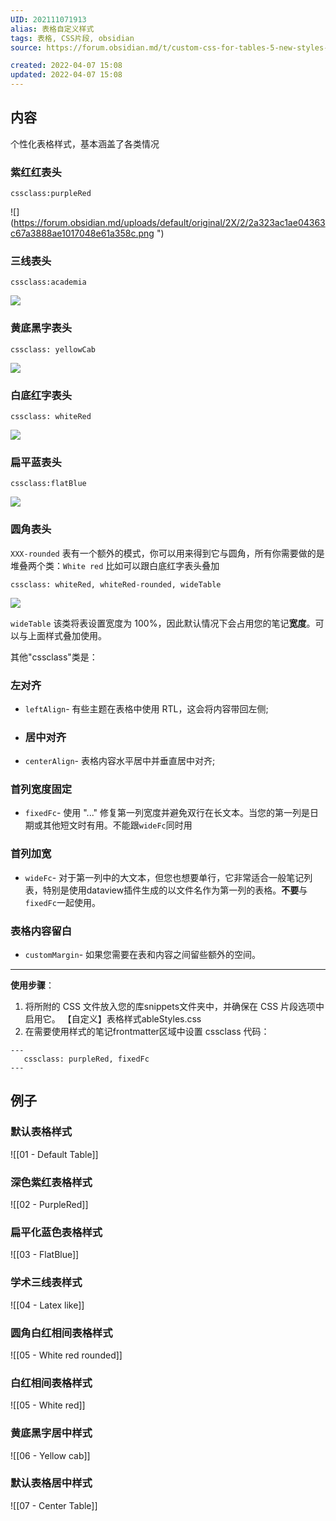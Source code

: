 ```yaml
---
UID: 202111071913
alias: 表格自定义样式 
tags: 表格, CSS片段, obsidian 
source: https://forum.obsidian.md/t/custom-css-for-tables-5-new-styles-ready-to-use-in-your-notes/17084

created: 2022-04-07 15:08
updated: 2022-04-07 15:08
---
```


## 内容
个性化表格样式，基本涵盖了各类情况

### 紫红红表头

`cssclass:purpleRed`

![](https://forum.obsidian.md/uploads/default/original/2X/2/2a323ac1ae04363c67a3888ae1017048e61a358c.png ")

### 三线表头

`cssclass:academia`

![](https://forum.obsidian.md/uploads/default/original/2X/3/3698b05ba1686f75edd818d83ee8004521f7b97f.png )

### 黄底黑字表头

`cssclass: yellowCab`

![](https://forum.obsidian.md/uploads/default/original/2X/4/496148820a573990ba86cdde2787626b646635db.png )

### 白底红字表头

`cssclass: whiteRed`

![](https://forum.obsidian.md/uploads/default/original/2X/8/89b4baf17cd86e43df53f4b267b156f12bb78dec.png )

### 扁平蓝表头

`cssclass:flatBlue`

![](https://forum.obsidian.md/uploads/default/original/2X/5/5450179846690297d479cd1334fb99982af366f5.png)

### 圆角表头

`XXX-rounded`
表有一个额外的模式，你可以用来得到它与圆角，所有你需要做的是堆叠两个类：`White red`
比如可以跟白底红字表头叠加

`cssclass: whiteRed, whiteRed-rounded, wideTable`

![](https://forum.obsidian.md/uploads/default/original/2X/8/8966ab854b8c103e23c8a532b0e4bd16453692e5.png )

`wideTable` 该类将表设置宽度为 100%，因此默认情况下会占用您的笔记**宽度**。可以与上面样式叠加使用。

其他"cssclass"类是：
###  左对齐
-   `leftAlign`- 有些主题在表格中使用 RTL，这会将内容带回左侧;
- ###  居中对齐
-   `centerAlign`- 表格内容水平居中并垂直居中对齐;
### 首列宽度固定
-   `fixedFc`- 使用 "..." 修复第一列宽度并避免双行在长文本。当您的第一列是日期或其他短文时有用。不能跟`wideFc`同时用
### 首列加宽 
-   `wideFc`- 对于第一列中的大文本，但您也想要单行，它非常适合一般笔记列表，特别是使用dataview插件生成的以文件名作为第一列的表格。**不要**与`fixedFc`一起使用。
### 表格内容留白    
-   `customMargin`- 如果您需要在表和内容之间留些额外的空间。
    

---

**使用步骤**：

1.  将所附的 CSS 文件放入您的库snippets文件夹中，并确保在 CSS 片段选项中启用它。
    【自定义】表格样式ableStyles.css
2.  在需要使用样式的笔记frontmatter区域中设置 cssclass 代码：
   
```
---
   cssclass: purpleRed, fixedFc
---
```

## 例子
### 默认表格样式
![[01 - Default Table]]
### 深色紫红表格样式
![[02 - PurpleRed]]
### 扁平化蓝色表格样式
![[03 - FlatBlue]]
### 学术三线表样式
![[04 - Latex like]]
### 圆角白红相间表格样式
![[05 - White red rounded]]
### 白红相间表格样式
![[05 - White red]]
### 黄底黑字居中样式
![[06 - Yellow cab]]
### 默认表格居中样式
![[07 - Center Table]]